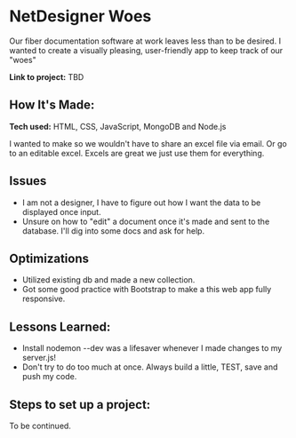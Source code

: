 # NetDesigner Woes 
Our fiber documentation software at work leaves less than to be desired. I wanted to create a visually pleasing, user-friendly app to keep track of our "woes" 

**Link to project:** TBD



## How It's Made:

**Tech used:** HTML, CSS, JavaScript, MongoDB and Node.js

I wanted to make so we wouldn't have to share an excel file via email. Or go to an editable excel. Excels are great we just use them for everything. 


## Issues 
- I am not a designer, I have to figure out how I want the data to be displayed once input.  
- Unsure on how to "edit" a document once it's made and sent to the database. I'll dig into some docs and ask for help. 

## Optimizations

- Utilized existing db and made a new collection. 
- Got some good practice with Bootstrap to make a this web app fully responsive. 

## Lessons Learned:

- Install nodemon --dev was a lifesaver whenever I made changes to my server.js! 
- Don't try to do too much at once. Always build a little, TEST, save and push my code. 

## Steps to set up a project: 
To be continued. 





